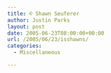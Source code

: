 ```yaml
---
title: © Shawn Seuferer
author: Justin Parks
layout: post
date: 2005-06-23T08:00:00+00:00
url: /2005/06/23/isshawns/
categories:
  - Miscellaneous

---
```

